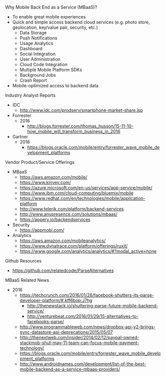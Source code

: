 
Why Mobile Back End as a Service (MBaaS)?
* To enable great mobile experiences
* Quick and simple access backend cloud services (e.g. photo store, geolocation, key/value pair, security, etc.)
  * Data Storage
  * Push Notifications
  * Usage Analytics
  * Dashboard
  * Social Integration
  * User Administration
  * Cloud Code Integration
  * Multiple Mobile Platform SDKs
  * Background Jobs
  * Crash Report
* Mobile-optimized access to backend data


Industry Analyst Reports
* IDC
  * http://www.idc.com/prodserv/smartphone-market-share.jsp
* Forrester
  * 2016
    * http://blogs.forrester.com/thomas_husson/15-11-10-how_mobile_will_transform_business_in_2016
* Gartner
  * 2016
    * https://blogs.oracle.com/mobile/entry/forrester_wave_mobile_development_platforms



Vendor Product/Service Offerings
* MBaaS
  * https://aws.amazon.com/mobile/
  * https://www.kinvey.com/
  * https://azure.microsoft.com/en-us/services/app-service/mobile/
  * https://www.ibm.com/cloud-computing/bluemix/mobile
  * https://www.redhat.com/en/technologies/mobile/application-platform
  * http://www.telerik.com/platform/backend-services
  * http://www.anypresence.com/solutions/mbaas/
  * https://appery.io/backendservices
* Security
  * https://appmobi.com/
* Analytics
  * https://aws.amazon.com/mobileanalytics/
  * https://www.dynatrace.com/platform/offerings/ruxit/
  * https://www.google.com/analytics/analytics/#?modal_active=none



Github Resources
* https://github.com/relatedcode/ParseAlternatives



MBaaS Related News
* 2016
  * https://techcrunch.com/2016/01/28/facebook-shutters-its-parse-developer-platform/#.kff6bop:J7hg
    * http://thenewstack.io/shuttering-parse-future-mobile-backend-service/
    * http://venturebeat.com/2016/01/29/15-alternatives-to-facebooks-parse/
  * http://www.programmableweb.com/news/dropbox-api-v2-brings-sync-datastore-api-deprecations/2015/05/07
  * http://thenextweb.com/insider/2014/02/12/paypal-owned-stackmob-shut-may-11-team-can-focus-mobile-payment-technology/
  * https://blogs.oracle.com/mobile/entry/forrester_wave_mobile_development_platforms
  * http://www.androidnames.com/development/list-of-the-best-mobile-backend-as-a-service-mbaas-providers/



